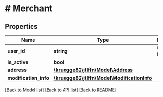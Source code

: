 # # Merchant

## Properties

Name | Type | Description | Notes
------------ | ------------- | ------------- | -------------
**user_id** | **string** | User identifier |
**is_active** | **bool** |  |
**address** | [**\kruegge82\jtlffn\Model\Address**](Address.md) |  |
**modification_info** | [**\kruegge82\jtlffn\Model\ModificationInfo**](ModificationInfo.md) |  |

[[Back to Model list]](../../README.md#models) [[Back to API list]](../../README.md#endpoints) [[Back to README]](../../README.md)
